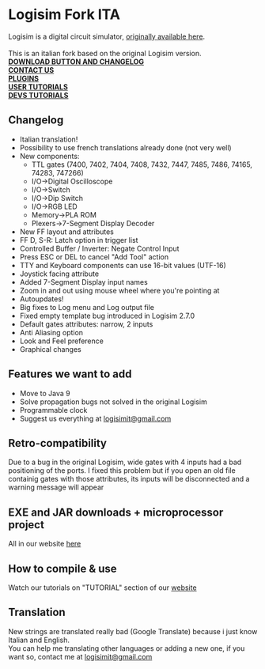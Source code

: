 # Logisim Fork ITA
Logisim is a digital circuit simulator, [originally available here](http://www.cburch.com/logisim/).<br><br>
This is an italian fork based on the original Logisim version.<br>
<b>[DOWNLOAD BUTTON AND CHANGELOG](https://logisim.altervista.org)</b><br>
<b>[CONTACT US](https://logisim.altervista.org/contacts.html)</b><br>
<b>[PLUGINS](https://logisim.altervista.org/plugins.html)</b><br>
<b>[USER TUTORIALS](https://logisim.altervista.org/userstutorial.php)</b><br>
<b>[DEVS TUTORIALS](https://logisim.altervista.org/developerstutorial.php)</b><br>
## Changelog
* Italian translation!
* Possibility to use french translations already done (not very well)
* New components:
	* TTL gates (7400, 7402, 7404, 7408, 7432, 7447, 7485, 7486, 74165, 74283, 747266)
	* I/O->Digital Oscilloscope
	* I/O->Switch
	* I/O->Dip Switch
	* I/O->RGB LED
	* Memory->PLA ROM
	* Plexers->7-Segment Display Decoder
* New FF layout and attributes
* FF D, S-R: Latch option in trigger list
* Controlled Buffer / Inverter: Negate Control Input
* Press ESC or DEL to cancel "Add Tool" action
* TTY and Keyboard components can use 16-bit values (UTF-16)
* Joystick facing attribute
* Added 7-Segment Display input names
* Zoom in and out using mouse wheel where you're pointing at
* Autoupdates!
* Big fixes to Log menu and Log output file
* Fixed empty template bug introduced in Logisim 2.7.0
* Default gates attributes: narrow, 2 inputs
* Anti Aliasing option
* Look and Feel preference
* Graphical changes
## Features we want to add
* Move to Java 9
* Solve propagation bugs not solved in the original Logisim
* Programmable clock
* Suggest us everything at logisimit@gmail.com
## Retro-compatibility
Due to a bug in the original Logisim, wide gates with 4 inputs had a bad positioning of the ports.
I fixed this problem but if you open an old file containig gates with those attributes, its inputs will be disconnected and a warning message will appear
## EXE and JAR downloads + microprocessor project
All in our website [here](https://logisim.altervista.org)
## How to compile & use
Watch our tutorials on "TUTORIAL" section of our [website](https://logisim.altervista.org/developerstutorial.php)
## Translation
New strings are translated really bad (Google Translate) because i just know Italian and English.<br>You can help me translating other languages or adding a new one, if you want so, contact me at logisimit@gmail.com
